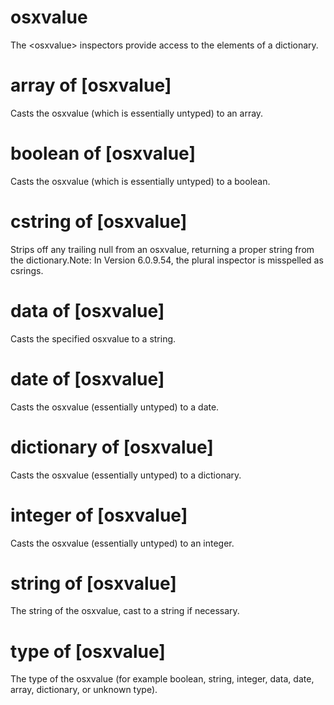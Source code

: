 # osxvalue

The &lt;osxvalue&gt; inspectors provide access to the elements of a dictionary.

# array of [osxvalue]

Casts the osxvalue (which is essentially untyped) to an array.

# boolean of [osxvalue]

Casts the osxvalue (which is essentially untyped) to a boolean.

# cstring of [osxvalue]

Strips off any trailing null from an osxvalue, returning a proper string from the dictionary.Note: In Version 6.0.9.54, the plural inspector is misspelled as csrings.

# data of [osxvalue]

Casts the specified osxvalue to a string.

# date of [osxvalue]

Casts the osxvalue (essentially untyped) to a date.

# dictionary of [osxvalue]

Casts the osxvalue (essentially untyped) to a dictionary.

# integer of [osxvalue]

Casts the osxvalue (essentially untyped) to an integer.

# string of [osxvalue]

The string of the osxvalue, cast to a string if necessary.

# type of [osxvalue]

The type of the osxvalue (for example boolean, string, integer, data, date, array, dictionary, or unknown type).
